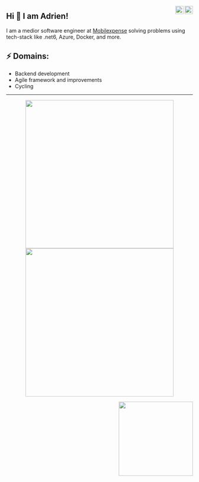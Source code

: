 <a href="https://www.linkedin.com/in/adrien-mousty-817519a3/" target="_blank" rel="nofollow"><img align="right" alt="Adrien's Linkdein" width="22px" src="https://cdn.jsdelivr.net/npm/simple-icons@v3/icons/linkedin.svg" /></a><a href="https://www.instagram.com/a_mousty/" target="_blank" rel="nofollow"><img align="right" alt="Adrien's Insta" width="22px" src="https://cdn.jsdelivr.net/npm/simple-icons@v3/icons/instagram.svg" /></a>

## Hi 👋 I am Adrien! 
I am a medior software engineer at [Mobilexpense](https://www.mobilexpense.com/fr/) solving problems using tech-stack like .net6, Azure, Docker, and more. 

## ⚡ Domains:
- Backend development
- Agile framework and improvements
- Cycling

---
<p align = "center">
  <img src = "https://github-readme-stats.vercel.app/api?username=amousty&show_icons=true" width = 400>
  <img src = "https://github-readme-streak-stats.herokuapp.com?user=amousty&hide_border=true" width = 400>
</p>

<img align='right' src='https://media.giphy.com/media/bcKmIWkUMCjVm/giphy.gif' width='200"'>
